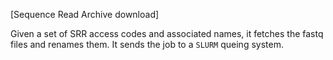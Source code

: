 
[Sequence Read Archive download]

Given a set of SRR access codes and associated names, it fetches
the fastq files and renames them. It sends the job to a `SLURM` queing system.


